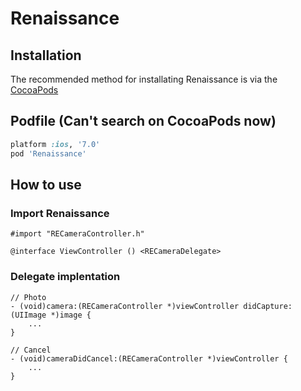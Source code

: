 # Renaissance

## Installation

The recommended method for installating Renaissance is via the [CocoaPods](http://cocoapods.org/)

## Podfile (Can't search on CocoaPods now)
```ruby
platform :ios, '7.0'
pod 'Renaissance'
```

## How to use

### Import Renaissance

```objc
#import "RECameraController.h"
```

```
@interface ViewController () <RECameraDelegate>
```

### Delegate implentation

```objc
// Photo
- (void)camera:(RECameraController *)viewController didCapture:(UIImage *)image {
	...
}
```
```objc
// Cancel
- (void)cameraDidCancel:(RECameraController *)viewController {
	...
}
```
